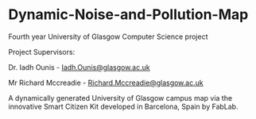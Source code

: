 Dynamic-Noise-and-Pollution-Map
===============================

Fourth year University of Glasgow Computer Science project

Project Supervisors: 

  Dr. Iadh Ounis - Iadh.Ounis@glasgow.ac.uk
  
  Mr Richard Mccreadie - Richard.Mccreadie@glasgow.ac.uk
  
  
A dynamically generated University of Glasgow campus map via the innovative Smart Citizen Kit developed in Barcelona, Spain by FabLab.
